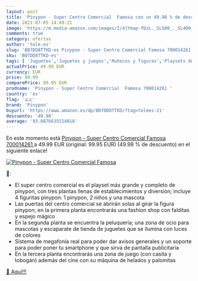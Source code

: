 ```yaml
---
layout: post
title: 'Pinypon - Super Centro Comercial  Famosa con un 49.98 % de descuento'
date: 2021-07-05 14:49:21
image: 'https://m.media-amazon.com/images/I/41Ymap-fDzL._SL500_._SL400_.jpg'
comments: true
category: ofertas
author: 'tole.es'
slug: 'B07DD8TTKD-es Pinypon - Super Centro Comercial Famosa 700014261'
sku: 'B07DD8TTKD-es'
tags: [ 'Juguetes','Juguetes y juegos','Muñecos y figuras','Playsets de figuras de juguete para niños','famosa','pinypon', ]
actualPrice: 49.99 EUR
currency: EUR
price: 49.99
comparePrice: 99.95 EUR
prodname: 'Pinypon - Super Centro Comercial  Famosa 700014261 '
country: 'es'
flag: '🇪🇸'
brand: 'Pinypon'
buyurl: 'https://www.amazon.es/dp/B07DD8TTKD/?tag=tolees-21'
descuento: '49.98'
average: '93.0876635514018'
---
```


En este momento está [Pinypon - Super Centro Comercial  Famosa 700014261 ](https://www.amazon.es/dp/B07DD8TTKD/?tag=tolees-21) a 49.99 EUR (original: 99.95 EUR) (49.98 %  de descuento) en el siguiente enlace!

[![Pinypon - Super Centro Comercial  Famosa](https://m.media-amazon.com/images/I/41Ymap-fDzL._SL500_._SL400_.jpg)](https://www.amazon.es/dp/B07DD8TTKD/?tag=tolees-21)

🔎:

- El super centro comercial es el playset más grande y completo de pinypon, con tres plantas llenas de establecimientos y diversión; incluye 4 figuritas pinypon: 1 pinypon, 2 niños y una mascota
- Las puertas del centro comercial se abrirán solas al girar la figura pinypon; en la primera planta encontrarás una fashion shop con falditas y espejo mágico
- En la segunda planta se encuentra la peluquería; una zona de ocio para mascotas y escaparate de tienda de juguetes que se ilumina con luces de colores
- Sistema de megafonía real para poder dar avisos generales y un soporte para poder poner tu smartphone y que sirva de pantalla publicitaria
- En la tercera planta encontrarás una zona de juego (con casita y tobogán) además del cine con su máquina de helados y palomitas

[🛒 Aquí!!!](https://www.amazon.es/dp/B07DD8TTKD/?tag=tolees-21)
